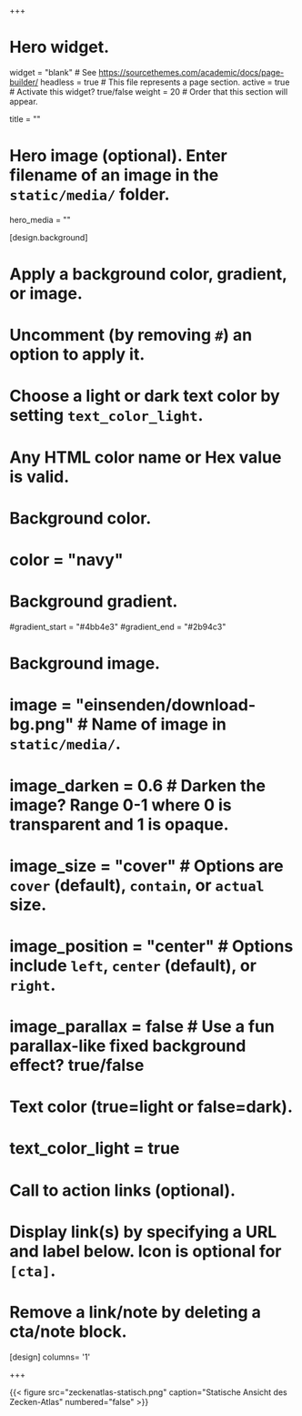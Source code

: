 +++
# Hero widget.
widget = "blank"  # See https://sourcethemes.com/academic/docs/page-builder/
headless = true  # This file represents a page section.
active = true  # Activate this widget? true/false
weight = 20  # Order that this section will appear.

title = ""

# Hero image (optional). Enter filename of an image in the `static/media/` folder.
hero_media = ""

[design.background]
# Apply a background color, gradient, or image.
#   Uncomment (by removing `#`) an option to apply it.
#   Choose a light or dark text color by setting `text_color_light`.
#   Any HTML color name or Hex value is valid.

# Background color.
# color = "navy"

# Background gradient.
#gradient_start = "#4bb4e3"
#gradient_end = "#2b94c3"

# Background image.
# image = "einsenden/download-bg.png"  # Name of image in `static/media/`.
# image_darken = 0.6  # Darken the image? Range 0-1 where 0 is transparent and 1 is opaque.
# image_size = "cover"  #  Options are `cover` (default), `contain`, or `actual` size.
# image_position = "center"  # Options include `left`, `center` (default), or `right`.
# image_parallax = false  # Use a fun parallax-like fixed background effect? true/false

# Text color (true=light or false=dark).
# text_color_light = true

# Call to action links (optional).
#   Display link(s) by specifying a URL and label below. Icon is optional for `[cta]`.
#   Remove a link/note by deleting a cta/note block.

[design]
  columns= '1'

+++

<div class="atlasPlaceholder hidden">
  {{< figure src="zeckenatlas-statisch.png" caption="Statische Ansicht des Zecken-Atlas" numbered="false" >}}
</div>

<div class='tableauPlaceholder' id='viz1641920281779' style='position: relative'>

<object class='tableauViz'  style='display:none;'>
  <param name='host_url' value='https%3A%2F%2Fpublic.tableau.com%2F' /> 
  <param name='embed_code_version' value='3' /> 
  <param name='path' value='shared&#47;9F6ZYWZH6' />
  <param name='name' value='Zepak-Zecken-Atlas&#47;Zecken-Atlas' />
  <param name='static_image' value='9F&#47;9F6ZYWZH6&#47;1.png' />
  <param name='tabs' value='no' />
  <param name='toolbar' value='yes' />
  <param name='animate_transition' value='yes' />
  <param name='display_static_image' value='yes' />
  <param name='display_spinner' value='yes' />
  <param name='display_overlay' value='yes' />
  <param name='display_count' value='yes' />
  <param name='language' value='de-DE' />
  <param name='filter' value='publish=yes' />
</object>

</div>                

<script type='text/javascript'>                    
var divElement = document.getElementById('viz1641920281779');                    
var vizElement = divElement.getElementsByTagName('object')[0];                    
if ( divElement.offsetWidth > 800 ) { 
  vizElement.style.width='1300px';
  vizElement.style.height='1000px';
} else if ( divElement.offsetWidth > 500 ) { 
  vizElement.style.width='1300px';
  vizElement.style.height='1000px';
} else { 
  vizElement.style.width='100%';
  vizElement.style.height='1527px';
}                     

var scriptElement = document.createElement('script');                    
scriptElement.src = 'https://public.tableau.com/javascripts/api/viz_v1.js';                    
vizElement.parentNode.insertBefore(scriptElement, vizElement);                

</script>
